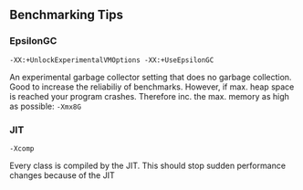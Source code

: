 ## Benchmarking Tips

### EpsilonGC 
`-XX:+UnlockExperimentalVMOptions -XX:+UseEpsilonGC`

An experimental garbage collector setting that does no garbage collection. Good to increase the reliabiliy of benchmarks.
However, if max. heap space is reached your program crashes.
Therefore inc. the max. memory as high as possible:
`-Xmx8G`


### JIT
`-Xcomp`

Every class is compiled by the JIT. This should stop sudden performance changes because of the JIT

